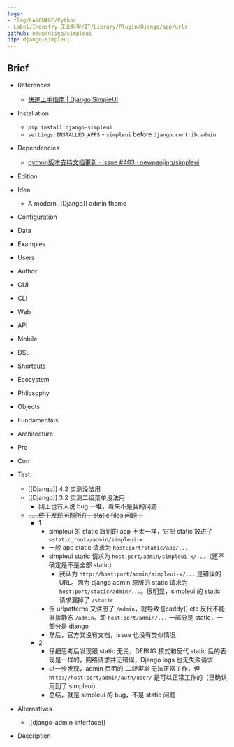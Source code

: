 ```yaml
---
tags:
- flag/LANGUAGE/Python
- Label/Industry-工业科学/IT/Library/Plugin/Django/app/urls
github: newpanjing/simpleui
pip: django-simpleui
---
```


## Brief

- References
    - [快速上手指南 | Django SimpleUI](https://newpanjing.github.io/simpleui_docs/config.html)

- Installation
    - `pip install django-simpleui`
    - `settings:INSTALLED_APPS` - `simpleui` before `django.contrib.admin`

- Dependencies
    - [python版本支持文档更新 · Issue #403 · newpanjing/simpleui](https://github.com/newpanjing/simpleui/issues/403)

- Edition

- Idea
    - A modern [[Django]] admin theme

- Configuration

- Data

- Examples

- Users

- Author

- GUI

- CLI

- Web

- API

- Mobile

- DSL

- Shortcuts

- Ecosystem

- Philosophy

- Objects

- Fundamentals

- Architecture

- Pro

- Con

- Test
    - [[Django]] 4.2 实测没法用
    - [[Django]] 3.2 实测二级菜单没法用
        - 网上也有人说 bug 一堆，看来不是我的问题
    - ~~……终于发现问题所在，static files 问题！~~
        - 1
            - simpleui 的 static 跟别的 app 不太一样，它把 static 放进了 `<static_root>/admin/simpleui-x`
            - 一般 app static 请求为 `host:port/static/app/...`
            - simpleui static 请求为 `host:port/admin/simpleui-x/...`（还不确定是不是全部 static）
                - 我认为 `http://host:port/admin/simpleui-x/...` 是错误的 URL。因为 django admin 原版的 static 请求为 `host:port/static/admin/...`。很明显，simpleui 的 static 请求漏掉了 `/static`
            - 但 urlpatterns 又注册了 `/admin`，就导致 [[caddy]] etc 反代不能直接静态 `/admin`。即 `host:port/admin/...` 一部分是 static，一部分是 django
            - 然后，官方又没有文档，issue 也没有类似情况
        - 2
            - 仔细思考后发现跟 static 无关，DEBUG 模式和反代 static 后的表现是一样的，网络请求并无错误，Django logs 也无失败请求
            - 进一步发现，admin 页面的 *二级菜单* 无法正常工作，但 `http://host:port/admin/auth/user/` 是可以正常工作的（已确认用到了 simpleui）
            - 总结，就是 simpleui 的 bug，不是 static 问题

- Alternatives
    - [[django-admin-interface]]

- Description
